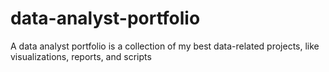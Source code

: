 # data-analyst-portfolio
A data analyst portfolio is a collection of my best data-related projects, like visualizations, reports, and scripts
